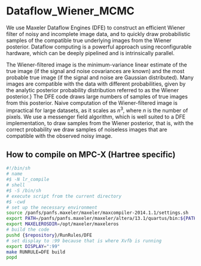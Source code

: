 # Dataflow_Wiener_MCMC

We use Maxeler Dataflow Engines (DFE) to construct an efficient Wiener filter of noisy and incomplete image data, and to quickly draw probabilistic samples of the compatible true underlying images from the Wiener posterior. Dataflow computing is a powerful approach using reconfigurable hardware, which can be deeply pipelined and is intrinsically parallel.

The Wiener-filtered image is the minimum-variance linear estimate of the true image (if the signal and noise covariances are known) and the most probable true image (if the signal and noise are Gaussian distributed). Many images are compatible with the data with different probabilities, given by the analytic posterior probability distribution referred to as the Wiener posterior.} The DFE code draws large numbers of samples of true images from this posterior. Naive computation of the Wiener-filtered image is impractical for large datasets, as it scales as $n^3$, where $n$ is the number of pixels. We use a messenger field algorithm, which is well suited to a DFE implementation, to draw samples from the Wiener posterior, that is, with the correct probability we draw samples of noiseless images that are compatible with the observed noisy image. 

## How to compile on MPC-X (Hartree specific)

```bash
#!/bin/sh
# name
#$ -N lr_compile
# shell
#$ -S /bin/sh
# execute script from the current directory
#$ -cwd
# set up the necessary environment
source /panfs/panfs.maxeler/maxeler/maxcompiler-2014.1.1/settings.sh
export PATH=/panfs/panfs.maxeler/maxeler/altera/13.1/quartus/bin:${PATH}
export MAXELEROSDIR=/opt/maxeler/maxeleros
# build the code
pushd {$repository}/RunRules/DFE
# set display to :99 because that is where Xvfb is running
export DISPLAY=":99"
make RUNRULE=DFE build
popd
```
